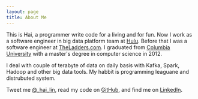 ```yaml
---
layout: page
title: About Me
---
```


This is Hai, a programmer write code for a living and for fun. Now I work as a software engineer in big data platform team at <a href='http://www.hulu.com/'> Hulu</a>. Before that I was a software engineer at <a href='https://www.theladders.com/'> TheLadders.com</a>. I graduated from <a href='http://www.columbia.edu/' target='_blank'> Columbia University</a> with a master's degree in computer science in 2012. 

I deal with couple of terabyte of data on daily basis with Kafka, Spark, Hadoop and other big data tools. My habbit is programming leaguane and distrubuted system.

Tweet me <a href='https://twitter.com/_hai_lin'>@_hai_lin</a>, read my code on
<a href='https://github.com/Hai-Lin'>GitHub</a>, and find me on
<a href='http://www.linkedin.com/in/linhai'>LinkedIn</a>.
